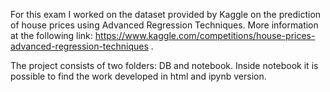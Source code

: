 For this exam I worked on the dataset provided by Kaggle on the prediction of house prices using Advanced Regression Techniques.
More information at the following link: https://www.kaggle.com/competitions/house-prices-advanced-regression-techniques .

The project consists of two folders: DB and notebook. Inside notebook it is possible to find the work developed in html and ipynb version.
